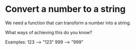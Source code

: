 # Convert a number to a string

We need a function that can transform a number into a string.

What ways of achieving this do you know?

Examples:
123 --> "123"
999 --> "999"
